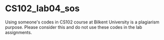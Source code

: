# CS102_lab04_sos

Using someone's codes in CS102 course at Bilkent University is a plagiarism purpose. Please consider this and do not use these codes in the lab assignments.

